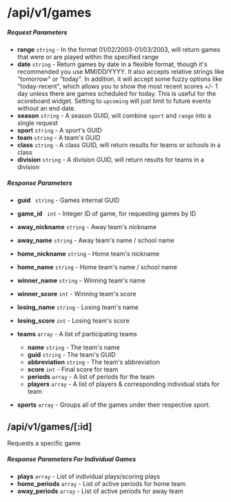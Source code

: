 # /api/v1/games

##### Request Parameters
- **range** ```string``` - In the format 01/02/2003-01/03/2003, will return games that were or are played within the specified range
- **date** ```string``` - Return games by date in a flexible format, though it's recommended you use MM/DD/YYYY.  It also accepts relative strings like "tomorrow" or "today".  In addition, it will accept some fuzzy options like "today-recent", which allows you to show the most recent scores +/- 1 day unless there are games scheduled for today.  This is useful for the scoreboard widget.  Setting to ```upcoming``` will just limit to future events without an end date.
- **season** ```string``` - A season GUID, will combine ```sport``` and ```range``` into a single request
- **sport** ```string``` - A sport's GUID
- **team** ```string``` - A team's GUID
- **class** ```string``` - A class GUID, will return results for teams or schools in a class
- **division** ```string``` - A division GUID, will return results for teams in a division


##### Response Parameters
- **guid** ``` string``` - Games internal GUID
- **game_id** ``` int``` - Integer ID of game, for requesting games by ID
- **away_nickname** ```string``` - Away team's nickname
- **away_name** ```string``` - Away team's name / school name
- **home_nickname** ```string``` - Home team's nickname
- **home_name** ```string``` - Home team's name / school name
- **winner_name** ```string``` - Winning team's name
- **winner_score** ```int``` - Winning team's score
- **losing_name** ```string``` - Losing team's name
- **losing_score** ```int``` - Losing team's score
- **teams** ```array``` - A list of participating teams
	- **name** ```string``` - The team's name
	- **guid** ```string``` - The team's GUID
	- **abbreviation** ```string``` - The team's abbreviation
	- **score** ```int``` - Final score for team
	- **periods** ```array``` - A list of periods for the team
	- **players** ```array``` - A list of players & corresponding individual stats for team

- **sports** ```array``` - Groups all of the games under their respective sport.

## /api/v1/games/[:id]
Requests a specific game

##### Response Parameters For Individual Games
- **plays** ```array``` - List of individual plays/scoring plays
- **home_periods** ```array``` - List of active periods for home team
- **away_periods** ```array``` - List of active periods for away team